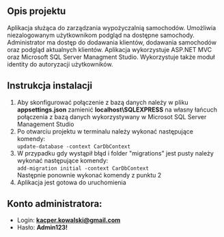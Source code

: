 ## Opis projektu
Aplikacja służąca do zarządzania wypożyczalnią samochodów. Umożliwia niezalogowanym użytkownikom podgląd na dostępne samochody. Administrator ma dostęp do dodawania klientów, dodawania samochodów oraz podgląd aktualnych klientów. Aplikacja wykorzystuje ASP.NET MVC oraz Microsoft SQL Server Managment Studio. Wykorzystuje także moduł identity do autoryzacji użytkowników.
## Instrukcja instalacji
1. Aby skonfigurować połączenie z bazą danych należy w pliku **appsettings.json** zamienić **localhost\\SQLEXPRESS** na własny łańcuch połączenia z bazą danych wykorzystywany w Microsot SQL Server Management Studio
2. Po otwarciu projektu w terminalu należy wykonać następujące komendy:  
    `update-database -context CarDbContext`
3. W przypadku gdy wystąpił błąd i folder "migrations" jest pusty należy wykonać następujące komendy:  
   `add-migration initial -context CarDbContext`            
   Następnie ponownie wykonać komendy z punktu 2  
4. Aplikacja jest gotowa do uruchomienia  
## Konto administratora:    
 - Login: **kacper.kowalski@gmail.com**  
 - Hasło: **Admin123!** 

